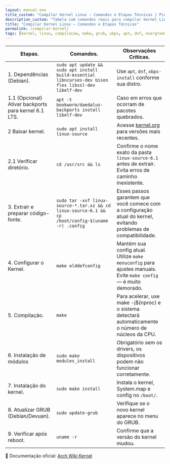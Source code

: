 ```yaml
---
layout: manual-seo
title_custom: "Compilar Kernel Linux — Comandos e Etapas Técnicas | Piolinux"
description_custom: "Tabela com comandos reais para compilar kernel Linux: dependências, configuração, make -j$(nproc), instalação e atualização do GRUB."
title: "Compilar Kernel Linux — Comandos e Etapas Técnicas"
permalink: /compilar-kernel/
tags: [kernel, linux, compilacao, make, grub, xbps, apt, dnf, evergreen]
---
```








<section class="post-content">

<table class="evergreen-table">
  <thead>
    <tr>
      <th>Etapas.</th>
      <th>Comandos.</th>
      <th>Observações Críticas.</th>
    </tr>
  </thead>
  <tbody>
    <tr>
      <td data-label="Etapa">1. Dependências (Debian).</td>
      <td data-label="Comando"><code>sudo apt update && sudo apt install build-essential libncurses-dev bison flex libssl-dev libelf-dev</code></td>
      <td data-label="Observação Crítica">Use <code>apt</code>, <code>dnf</code>, <code>xbps-install</code> conforme sua distro.</td>
    </tr>
    <tr>
      <td data-label="Etapa">1.1 (Opcional) Ativar backports para kernel 6.1 LTS.</td>
      <td data-label="Comando"><code>apt -t bookworm/daedalus-backports install libelf-dev</code></td>
      <td data-label="Observação Crítica">Caso em erros que ocorram de pacotes quebrados.</td>
    </tr>
    <tr>
      <td data-label="Etapa">2 Baixar kernel.</td>
      <td data-label="Comando"><code>sudo apt install linux-source</code></td>
      <td data-label="Observação Crítica">Acesse <a href="https://kernel.org" target="_blank">kernel.org</a> para versões mais recentes.</td>
    </tr>
    <tr>
      <td data-label="Etapa">2.1 Verificar diretório.</td>
      <td data-label="Comando"><code>cd /usr/src && ls</code></td>
      <td data-label="Observação Crítica">Confirme o nome exato da pasta <code>linux-source-6.1 </code> antes de extrair. Evita erros de caminho inexistente.</td>
    </tr>
    <tr>
      <td data-label="Etapa">3. Extrair e preparar código-fonte.</td>
      <td data-label="Comando"><code>sudo tar -xvf linux-source-*.tar.xz && cd linux-source-6.1 && cp /boot/config-$(uname -r) .config</code></td>
      <td data-label="Observação Crítica">Esses passos garantem que você comece com a configuração atual do kernel, evitando problemas de compatibilidade.</td>
    </tr>
    <tr>
      <td data-label="Etapa">4. Configurar o Kernel.</td>
      <td data-label="Comando"><code>make olddefconfig</code></td>
      <td data-label="Observação Crítica">Mantém sua config atual. Utilize <code>make menuconfig</code> para ajustes manuais. Evite <code>make config</code> — é muito demorado.</td>
    </tr>
    <tr>
      <td data-label="Etapa">5. Compilação.</td>
      <td data-label="Comando"><code>make </code></td>
      <td data-label="Observação Crítica">Para acelerar, use make -j$(nproc) e o sistema detectará automaticamente o número de núcleos da CPU.</td>
    </tr>
    <tr>
      <td data-label="Etapa">6. Instalação de módulos</td>
      <td data-label="Comando"><code>sudo make modules_install</code></td>
      <td data-label="Observação Crítica">Obrigatório sem os drivers, os dispositivos podem não funcionar corretamente.</td>
    </tr>
    <tr>
      <td data-label="Etapa">7. Instalação do kernel.</td>
      <td data-label="Comando"><code>sudo make install</code></td>
      <td data-label="Observação Crítica">Instala o kernel, System.map e config no <code>/boot/</code>.</td>
    </tr>
    <tr>
      <td data-label="Etapa">8. Atualizar GRUB (Debian/Devuan).</td>
      <td data-label="Comando"><code>sudo update-grub</code></td>
      <td data-label="Observação Crítica">Verifique se o novo kernel aparece no menu do GRUB.</td>
    </tr>
    <tr>
      <td data-label="Etapa">9. Verificar após reboot.</td>
      <td data-label="Comando"><code>uname -r</code></td>
      <td data-label="Observação Crítica">Confirme que a versão do kernel mudou.</td>
    </tr>
  </tbody>
</table>

<p>📘 Documentação oficial: <a href="https://wiki.archlinux.org/title/Kernel" target="_blank">Arch Wiki Kernel</a></p>

</section>







